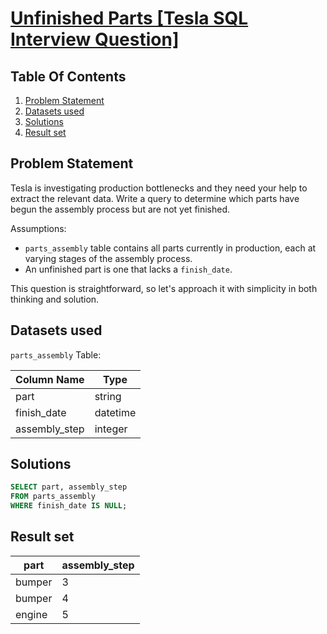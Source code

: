 # [Unfinished Parts [Tesla SQL Interview Question]](https://datalemur.com/questions/tesla-unfinished-parts)

## Table Of Contents
1. [Problem Statement](#problem-statement)
2. [Datasets used](#datasets-used)
3. [Solutions](#solutions)
4. [Result set](#result-set)

## Problem Statement

Tesla is investigating production bottlenecks and they need your help to extract the relevant data. Write a query to determine which parts have begun the assembly process but are not yet finished.

Assumptions:

- ```parts_assembly``` table contains all parts currently in production, each at varying stages of the assembly process.
- An unfinished part is one that lacks a ```finish_date```.

This question is straightforward, so let's approach it with simplicity in both thinking and solution.

## Datasets used

```parts_assembly``` Table:

|  Column Name  | Type          |
| ------------- | ------------- |
| part | string |
| finish_date | datetime |
| assembly_step | integer |

## Solutions

```sql
SELECT part, assembly_step
FROM parts_assembly
WHERE finish_date IS NULL;
```

## Result set

| part | assembly_step |
| ---- | ------------- |
| bumper | 3 |
| bumper | 4 |
| engine | 5 |